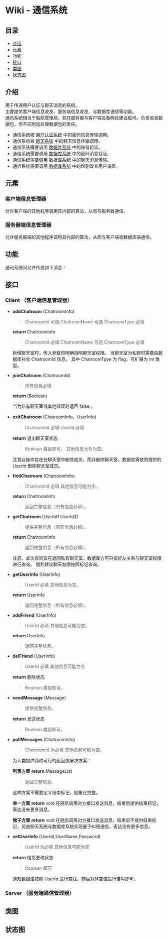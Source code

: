 # Wiki - 通信系统

## 目录

* [介绍](#Description)
* [元素](#Component)
* [功能](#Function)
* [接口](#Interface)
* [类图](#Class)
* [状态图](#Statu)

## <a id="Description">介绍</a>

用于传递用户认证与聊天消息的系统。  
主要提供客户端信息收发、服务端信息收发、与数据库通信等功能。  
通讯系统相当于船航管理局，其在服务器与客户端设备两处建设船坞，负责收发数据包，但不应附加处理数据包的责任。  

* 通信系统被 [用户认证系统][UAS] 中的密码信息传输调用。  
* 通信系统被 [聊天系统][CS] 中的聊天信息传输调用。  
* 通信系统需要调用 [数据库系统][DBS] 中的账号验证。  
* 通信系统需要调用 [数据库系统][DBS] 中的密码消息验证。  
* 通信系统需要调用 [数据库系统][DBS] 中的聊天消息传输。  
* 通信系统需要调用 [数据库系统][DBS] 中的增删改查用户设置。  

## <a id="Component">元素</a>

### 客户端信息管理器

允许客户端的其他程序调用其内部的算法，从而与服务器通信。  

### 服务器端信息管理器

允许服务器端的其他程序调用其内部的算法，从而与客户端或数据库端通信。  

## <a id="Function">功能</a>

通讯系统间允许传递如下消息：  

## <a id="Interface">接口</a>

### Client （客户端信息管理器）  

* **addChatroom** (ChatroomInfo)
    > ChatroomId 可选
    > ChatroomName 可选
    > ChatroomType 必填

    **return** ChatroomInfo  
    > ChatroomId 必填
    > ChatroomName 可选
    > ChatroomType 必填

    新增聊天室时，传入参数将明确指明聊天室权限。
    当聊天室为私聊时需要由数据库补全 ChatroomId 信息。
    其中 ChatroomTpye 为 flag，可扩展为 int 类型。

* **joinChatroom** (ChatroomId)
   > 所有信息必填

   **return** (Boolean)

   当为私有聊天室或其他错误时返回 false 。

* **exitChatroom** (ChatroomInfo，UserInfo)
    > ChatroomId 必填
    > UserId 必填

  **return** 退出聊天室状态
    > Boolean 类型即可。
    > 其他信息允许为空。

    注意此操作旨在在聊天室中删除成员，而非删除聊天室。数据库需依照提供的 UserId 删除聊天室成员。

* **findChatroom** (ChatroomInfo)
    > ChatroomId 必填
    > 其他信息可能为空。

    **return** ChatroomInfo
    > 返回完整信息（所有信息必填）。

* **getChatroom** (UserId1 UserId2)
    > 提供完整信息（所有信息必填）。

  **return** ChatroomInfo
    > 返回完整信息（所有信息必填）。

    注意，此次查询旨在返回私有聊天室。数据库方可只按好友关系与聊天室权限进行查询。
    强烈建议聊天权限按照标记查询。

* **getUserInfo** (UserInfo)
    > UserId 必填
    > 其他信息为空。

  **return** UserInfo
    > 返回完整信息（所有信息必填）。

* **addFriend** (UserInfo)
    > UserId 必填
    > 其他信息可能为空。

    **return** UserInfo
    > 返回完整信息。

* **delFriend** (UserInfo)
    > UserId 必填
    > 其他信息可能为空

    **return** 删除状态
    > Boolean 类型即可。

* **sendMessage** (Message)
    > 提供完整信息。

    **return** 发送状态
    > Boolean 类型即可。

* **pullMessages** (ChatroomInfo)
    > ChatroomId 为必填
    > 其他信息可能为空。

    为人类提供两种可行的返回值解决方案：  

    **列表方案**
    **return** MessageList

    > 返回完整信息。

    这种方案不需要定义结束标记，抽象化完整。

    **单一方案**
    **return** void
    在随后调用对方接口发送消息，结束后提供结束标记，表达没有更多消息。

    **猴子方案**
    **return** void
    在随后调用对方接口发送消息，结束后不提供结束标记，另由聊天系统与数据库系统实现量子纠缠通信，表达没有更多信息。

* **setUserInfo** (UserId,UserName,Password)
    > UserId 为必填
    > 其他信息可能为空

    **return** 信息更改状态
    > Boolean 即可

    通知数据库按照 UserId 进行查找，随后对非空值进行覆写即可。

### Server （服务端通信管理器）

## <a id="Class">类图</a>

<!-- TODO_LviatYi -->

## <a id="Statu">状态图</a>

<!-- TODO_LviatYi -->

[UAS]:./userAuthenticationSystem.md
[CS]:./chatSystem.md
[CMS]:./communicationSystem.md
[DBS]:./databaseSystem.md
[ES]:./encryptionSystem.md
